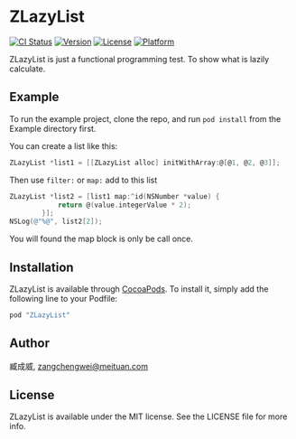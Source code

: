 # ZLazyList

[![CI Status](http://img.shields.io/travis/WilliamZang/ZLazyList.svg?style=flat)](https://travis-ci.org/WilliamZang/ZLazyList)
[![Version](https://img.shields.io/cocoapods/v/ZLazyList.svg?style=flat)](http://cocoapods.org/pods/ZLazyList)
[![License](https://img.shields.io/cocoapods/l/ZLazyList.svg?style=flat)](http://cocoapods.org/pods/ZLazyList)
[![Platform](https://img.shields.io/cocoapods/p/ZLazyList.svg?style=flat)](http://cocoapods.org/pods/ZLazyList)

ZLazyList is just a functional programming test.
To show what is lazily calculate.

## Example

To run the example project, clone the repo, and run `pod install` from the Example directory first.

You can create a list like this: 
``` objective-c
ZLazyList *list1 = [[ZLazyList alloc] initWithArray:@[@1, @2, @3]];
```

Then use `filter:` or `map:` add to this list
``` objective-c
ZLazyList *list2 = [list1 map:^id(NSNumber *value) {
            return @(value.integerValue * 2);
        }];
NSLog(@"%@", list2[2]);
```
You will found the map block is only be call once.


## Installation

ZLazyList is available through [CocoaPods](http://cocoapods.org). To install
it, simply add the following line to your Podfile:

```ruby
pod "ZLazyList"
```

## Author

臧成威, zangchengwei@meituan.com

## License

ZLazyList is available under the MIT license. See the LICENSE file for more info.

